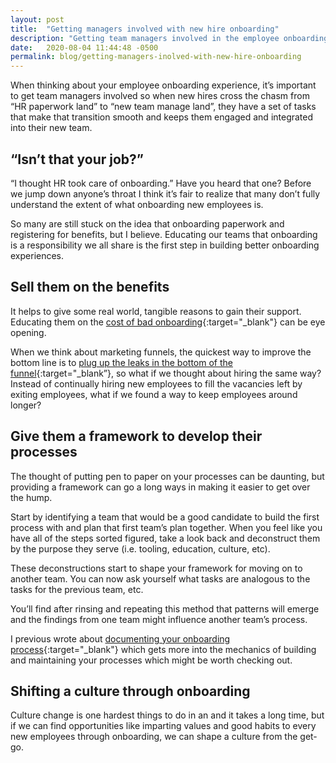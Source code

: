 ```yaml
---
layout: post
title:  "Getting managers involved with new hire onboarding"
description: "Getting team managers involved in the employee onboarding process can build stronger engagement and higher retention of new hires."
date:   2020-08-04 11:44:48 -0500
permalink: blog/getting-managers-inolved-with-new-hire-onboarding
---
```

When thinking about your employee onboarding experience, it’s important to get team managers involved so when new hires cross the chasm from “HR paperwork land” to “new team manage land”, they have a set of tasks that make that transition smooth and keeps them engaged and integrated into their new team.

## “Isn’t that your job?”

“I thought HR took care of onboarding.” Have you heard that one? Before we jump down anyone’s throat I think it’s fair to realize that many don’t fully understand the extent of what onboarding new employees is.

So many are still stuck on the idea that onboarding paperwork and registering for benefits, but I believe. Educating our teams that onboarding is a responsibility we all share is the first step in building better onboarding experiences.

## Sell them on the benefits

It helps to give some real world, tangible reasons to gain their support. Educating them on the [cost of bad onboarding](/blog/the-cost-of-bad-employee-onboarding){:target="_blank"}
 can be eye opening.

When we think about marketing funnels, the quickest way to improve the bottom line is to [plug up the leaks in the bottom of the funnel](https://www.shopify.com/blog/conversion-funnel-leaks){:target="_blank”}, so what if we thought about hiring the same way? Instead of continually hiring new employees to fill the vacancies left by exiting employees, what if we found a way to keep employees around longer?

## Give them a framework to develop their processes

The thought of putting pen to paper on your processes can be daunting, but providing a framework can go a long ways in making it easier to get over the hump.

Start by identifying a team that would be a good candidate to build the first process with and plan that first team’s plan together. When you feel like you have all of the steps sorted figured, take a look back and deconstruct them by the purpose they serve (i.e. tooling, education, culture, etc).

These deconstructions start to shape your framework for moving on to another team. You can now ask yourself what tasks are analogous to the tasks for the previous team, etc.

You’ll find after rinsing and repeating this method that patterns will emerge and the findings from one team might influence another team’s process.

I previous wrote about [documenting your onboarding process](/blog/documenting-your-onboarding-processes){:target="_blank"} which gets more into the mechanics of building and maintaining your processes which might be worth checking out.

## Shifting a culture through onboarding

Culture change is one hardest things to do in an and it takes a long time, but if we can find opportunities like imparting values and good habits to every new employees through onboarding, we can shape a culture from the get-go.